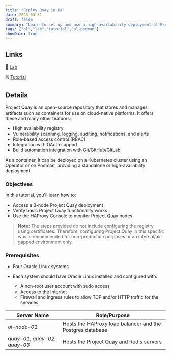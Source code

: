 ```yaml
---
title: "Deploy Quay in HA"
date: 2023-03-31
draft: false
summary: "Learn to set up and use a high-availability deployment of Project Quay Registry using Podman and HAProxy on Oracle Linux."
tags: ["ol","lab","tutorial","ol-podman"]
showDate: true
---
```


## Links

:crescent_moon: [Lab](https://luna.oracle.com/lab/a63c2548-c459-457f-b3d1-123c99d90d89)

:spiral_notepad: [Tutorial](https://docs.oracle.com/en/learn/ol-podman-quay-ha)

## Details

Project Quay is an open-source repository that stores and manages artifacts such as containers for use on cloud-native platforms. It offers these and many other features:

  - High availability registry
  - Vulnerability scanning, logging, auditing, notifications, and alerts
  - Role-based access control (RBAC)
  - Integration with OAuth support
  - Build automation integration with Git/GitHub/GitLab

As a container, it can be deployed on a Kubernetes cluster using an Operator or on Podman, providing a standalone or high-availability deployment. 

### Objectives

In this tutorial, you'll learn how to:

 - Access a 3-node Project Quay deployment
 - Verify basic Project Quay functionality works
 - Use the HAProxy Console to monitor Project Quay nodes

 > **Note:** The steps provided do not include configuring the registry using certificates. Therefore, configuring Project Quay in this specific way is recommended for non-production purposes or an internal/air-gapped environment only.

### Prerequisites

- Four Oracle Linux systems

- Each system should have Oracle Linux installed and configured with:
   - A non-root user account with sudo access
   - Access to the Internet
   - Firewall and ingress rules to allow TCP and/or HTTP traffic for the services

| Server Name | Role/Purpose                                                        | 
| ----------- | ------------------------------------------------------------------- | 
| *ol-node-01* | Hosts the HAProxy load balancer and the Postgres database           |
| *quay-01*, *quay-02*, *quay-03* | Hosts the Project Quay and Redis servers |
